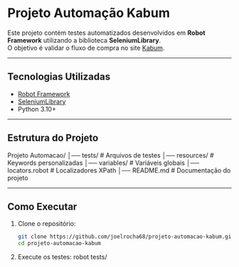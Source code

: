 # Projeto Automação Kabum

Este projeto contém testes automatizados desenvolvidos em **Robot Framework** utilizando a biblioteca **SeleniumLibrary**.  
O objetivo é validar o fluxo de compra no site [Kabum](https://www.kabum.com.br).

---

## Tecnologias Utilizadas
- [Robot Framework](https://robotframework.org/)
- [SeleniumLibrary](https://github.com/robotframework/SeleniumLibrary)
- Python 3.10+

---

## Estrutura do Projeto
Projeto Automacao/
│── tests/              # Arquivos de testes
│── resources/          # Keywords personalizadas
│── variables/          # Variáveis globais
│── locators.robot      # Localizadores XPath
│── README.md           # Documentação do projeto


---

## Como Executar

1. Clone o repositório:
   ```bash
   git clone https://github.com/joelrocha68/projeto-automacao-kabum.git
   cd projeto-automacao-kabum

2. Execute os testes:
    robot tests/
